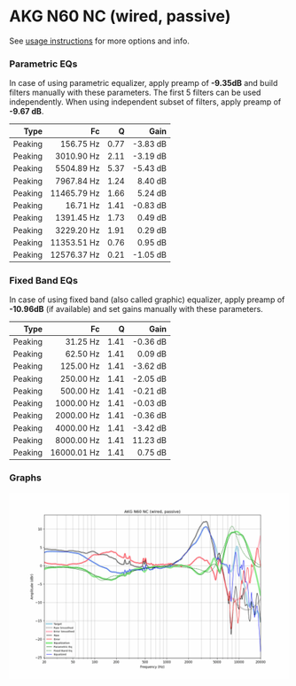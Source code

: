 # AKG N60 NC (wired, passive)
See [usage instructions](https://github.com/jaakkopasanen/AutoEq#usage) for more options and info.

### Parametric EQs
In case of using parametric equalizer, apply preamp of **-9.35dB** and build filters manually
with these parameters. The first 5 filters can be used independently.
When using independent subset of filters, apply preamp of **-9.67 dB**.

| Type    | Fc          |    Q | Gain     |
|--------:|------------:|-----:|---------:|
| Peaking | 156.75 Hz   | 0.77 | -3.83 dB |
| Peaking | 3010.90 Hz  | 2.11 | -3.19 dB |
| Peaking | 5504.89 Hz  | 5.37 | -5.43 dB |
| Peaking | 7967.84 Hz  | 1.24 | 8.40 dB  |
| Peaking | 11465.79 Hz | 1.66 | 5.24 dB  |
| Peaking | 16.71 Hz    | 1.41 | -0.83 dB |
| Peaking | 1391.45 Hz  | 1.73 | 0.49 dB  |
| Peaking | 3229.20 Hz  | 1.91 | 0.29 dB  |
| Peaking | 11353.51 Hz | 0.76 | 0.95 dB  |
| Peaking | 12576.37 Hz | 0.21 | -1.05 dB |

### Fixed Band EQs
In case of using fixed band (also called graphic) equalizer, apply preamp of **-10.96dB**
(if available) and set gains manually with these parameters.

| Type    | Fc          |    Q | Gain     |
|--------:|------------:|-----:|---------:|
| Peaking | 31.25 Hz    | 1.41 | -0.36 dB |
| Peaking | 62.50 Hz    | 1.41 | 0.09 dB  |
| Peaking | 125.00 Hz   | 1.41 | -3.62 dB |
| Peaking | 250.00 Hz   | 1.41 | -2.05 dB |
| Peaking | 500.00 Hz   | 1.41 | -0.21 dB |
| Peaking | 1000.00 Hz  | 1.41 | -0.03 dB |
| Peaking | 2000.00 Hz  | 1.41 | -0.36 dB |
| Peaking | 4000.00 Hz  | 1.41 | -3.42 dB |
| Peaking | 8000.00 Hz  | 1.41 | 11.23 dB |
| Peaking | 16000.01 Hz | 1.41 | 0.75 dB  |

### Graphs
![](./AKG%20N60%20NC%20(wired,%20passive).png)